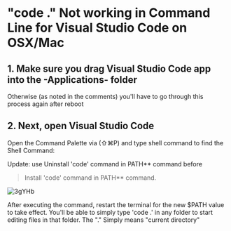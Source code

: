# "code ." Not working in Command Line for Visual Studio Code on OSX/Mac

## 1. Make sure you drag Visual Studio Code app into the -Applications- folder
Otherwise (as noted in the comments) you'll have to go through this process again after reboot

## 2. Next, open Visual Studio Code
Open the Command Palette via (⇧⌘P) and type shell command to find the Shell Command:

Update: use Uninstall 'code' command in PATH** command before
> Install 'code' command in PATH** command.

![3gYHb](https://user-images.githubusercontent.com/57451228/133436769-111103a4-7f32-4f89-9012-ed7a3f527a84.png)


After executing the command, restart the terminal for the new $PATH value to take effect. You'll be able to simply type 'code .' in any folder to start editing files in that folder. The "." Simply means "current directory"
